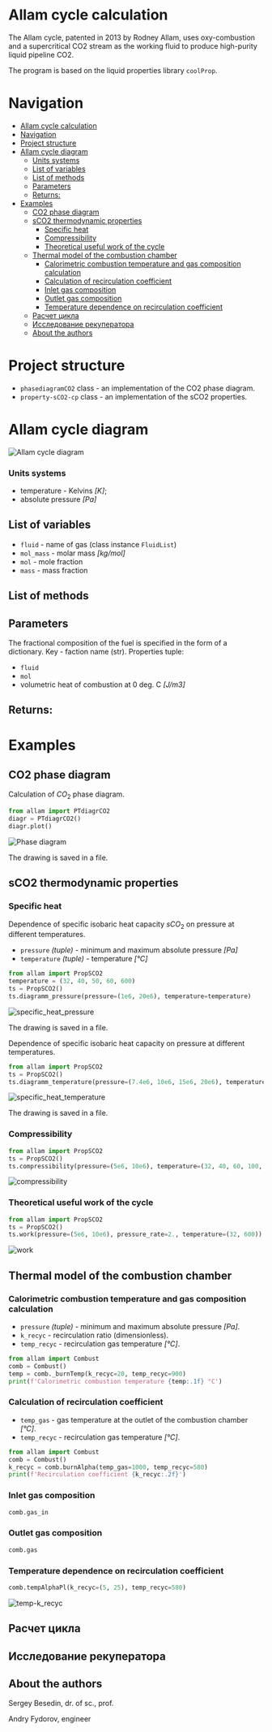 # Allam cycle calculation
The Allam cycle, patented in 2013 by Rodney Allam, 
uses oxy-combustion and a supercritical CO2 stream 
as the working fluid to produce high-purity liquid pipeline CO2.

The program is based on the liquid properties library `coolProp`.

# Navigation
<!-- TOC -->
* [Allam cycle calculation](#allam-cycle-calculation)
* [Navigation](#navigation)
* [Project structure](#project-structure)
* [Allam cycle diagram](#allam-cycle-diagram)
    * [Units systems](#units-systems)
  * [List of variables](#list-of-variables)
  * [List of methods](#list-of-methods)
  * [Parameters](#parameters)
  * [Returns:](#returns)
* [Examples](#examples)
  * [CO2 phase diagram](#co2-phase-diagram-)
  * [sCO2 thermodynamic properties](#sco2-thermodynamic-properties)
    * [Specific heat](#specific-heat)
    * [Compressibility](#compressibility)
    * [Theoretical useful work of the cycle](#theoretical-useful-work-of-the-cycle)
  * [Thermal model of the combustion chamber](#thermal-model-of-the-combustion-chamber)
    * [Calorimetric combustion temperature and gas composition calculation](#calorimetric-combustion-temperature-and-gas-composition-calculation)
    * [Calculation of recirculation coefficient](#calculation-of-recirculation-coefficient)
    * [Inlet gas composition](#inlet-gas-composition)
    * [Outlet gas composition](#outlet-gas-composition)
    * [Temperature dependence on recirculation coefficient](#temperature-dependence-on-recirculation-coefficient)
  * [Расчет цикла](#расчет-цикла)
  * [Исследование рекуператора](#исследование-рекуператора)
  * [About the authors](#about-the-authors)
<!-- TOC -->


# Project structure

- `phasediagramCO2` class - an implementation of the CO2 phase diagram.
- `property-sCO2-cp` class - an implementation of the sCO2 properties.

# Allam cycle diagram

![Allam cycle diagram](images/allam-scheme.jpg)

### Units systems
- temperature - Kelvins _[K]_;
- absolute pressure _[Pa]_

## List of variables
- `fluid` - name of gas (class instance `FluidList`)
- `mol_mass` - molar mass _[kg/mol]_
- `mol` - mole fraction
- `mass` - mass fraction

## List of methods



## Parameters
The fractional composition of the fuel is specified 
in the form of a dictionary. Key - faction name (str). Properties tuple:
- `fluid`
- `mol`
- volumetric heat of combustion at 0 deg. C _[J/m3]_

## Returns:



# Examples

## CO2 phase diagram 

Calculation of $CO_2$ phase diagram.

```python
from allam import PTdiagrCO2
diagr = PTdiagrCO2()
diagr.plot()
```
![Phase diagram](images/PT-CO2.jpg)

The drawing is saved in a file.

## sCO2 thermodynamic properties

### Specific heat

Dependence of specific isobaric heat capacity $sCO_2$ on pressure 
at different temperatures.

- `pressure` *(tuple)* - minimum and maximum absolute pressure *[Pa]*
- `temperature` *(tuple)* - temperature *[°C]*

```python
from allam import PropSCO2
temperature = (32, 40, 50, 60, 600)
ts = PropSCO2()
ts.diagramm_pressure(pressure=(1e6, 20e6), temperature=temperature)
```

![specific_heat_pressure](images/specific_heat_pressure.png)

The drawing is saved in a file.

Dependence of specific isobaric heat capacity on pressure at different temperatures.

```python
from allam import PropSCO2
ts = PropSCO2()
ts.diagramm_temperature(pressure=(7.4e6, 10e6, 15e6, 20e6), temperature=(20, 200))
```

![specific_heat_temperature](images/specific_heat_temperature.png)

The drawing is saved in a file.

### Compressibility

```python
from allam import PropSCO2
ts = PropSCO2()
ts.compressibility(pressure=(5e6, 10e6), temperature=(32, 40, 60, 100, 300, 500))
```

![compressibility](images/compressibility.png)



### Theoretical useful work of the cycle

```python
from allam import PropSCO2
ts = PropSCO2()
ts.work(pressure=(5e6, 10e6), pressure_rate=2., temperature=(32, 600))
```

![work](images/work.png)

## Thermal model of the combustion chamber

### Calorimetric combustion temperature and gas composition calculation

- `pressure` *(tuple)* - minimum and maximum absolute pressure *[Pa]*.
- `k_recyc` - recirculation ratio (dimensionless).
- `temp_recyc` - recirculation gas temperature *[°C]*.

```python
from allam import Combust
comb = Combust()
temp = comb._burnTemp(k_recyc=20, temp_recyc=900)
print(f'Calorimetric combustion temperature {temp:.1f} °C')
```

### Calculation of recirculation coefficient

- `temp_gas` - gas temperature at the outlet of the combustion chamber *[°C]*.
- `temp_recyc` - recirculation gas temperature *[°C]*.

```python
from allam import Combust
comb = Combust()
k_recyc = comb.burnAlpha(temp_gas=1000, temp_recyc=580)
print(f'Recirculation coefficient {k_recyc:.2f}')
```

### Inlet gas composition

```python
comb.gas_in
```

### Outlet gas composition

```python
comb.gas
```

### Temperature dependence on recirculation coefficient

```python
comb.tempAlphaPl(k_recyc=(5, 25), temp_recyc=580)
```

![temp-k_recyc](images/temp-k_recyc.jpg)

## Расчет цикла




## Исследование рекуператора


## About the authors
Sergey Besedin, dr. of sc., prof.

Andry Fydorov, engineer